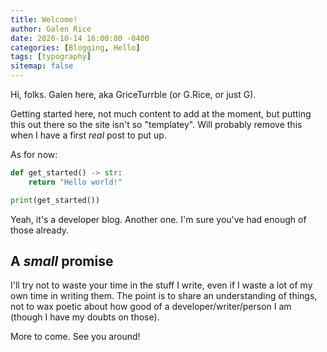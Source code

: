 ```yaml
---
title: Welcome!
author: Galen Rice
date: 2020-10-14 16:00:00 -0400
categories: [Blogging, Hello]
tags: [typography]
sitemap: false
---
```


Hi, folks. Galen here, aka GriceTurrble (or G.Rice, or just G).

Getting started here, not much content to add at the moment, but putting this out there so the site isn't so "templatey". Will probably remove this when I have a first *real* post to put up.

As for now:

```python
def get_started() -> str:
    return "Hello world!"

print(get_started())
```

Yeah, it's a developer blog. Another one. I'm sure you've had enough of those already.

## A *small* promise

I'll try not to waste your time in the stuff I write, even if I waste a lot of my own time in writing them. The point is to share an understanding of things, not to wax poetic about how good of a developer/writer/person I am (though I have my doubts on those).

More to come. See you around!
